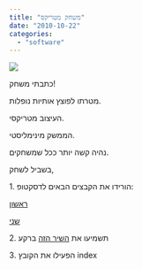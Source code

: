 ```yaml
---
title: "משחק מטריקס"
date: "2010-10-22"
categories: 
  - "software"
---
```


[![](https://nurnachman.files.wordpress.com/2010/10/5a646-rainscreenshot.png?w=300)](https://nurnachman.files.wordpress.com/2010/10/5a646-rainscreenshot.png)  

כתבתי משחק!

מטרתו לפוצץ אותיות נופלות.

העיצוב מטריקסי.

הממשק מינימליסטי.

נהיה קשה יותר ככל שמשחקים.

  

בשביל לשחק,

  

1\. הורידו את הקבצים הבאים לדסקטופ:

[ראשון](https://sites.google.com/a/nubu-tech.com/1st-game/home/rain.jar)

[שני](https://sites.google.com/a/nubu-tech.com/1st-game/home/index.html)

  

2\. תשמיעו את [השיר הזה](http://www.youtube.com/watch?v=93AU5IkvDPY) ברקע

  

3\. הפעילו את הקובץ index
